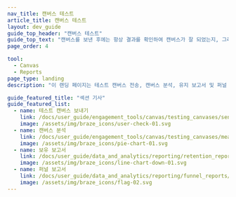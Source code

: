 ```yaml
---
nav_title: 캔버스 테스트
article_title: 캔버스 테스트
layout: dev_guide
guide_top_header: "캔버스 테스트"
guide_top_text: "캔버스를 보낸 후에는 항상 결과를 확인하여 캔버스가 잘 되었는지, 그리고 향후 메시징에 긍정적인 영향을 미칠 것인지 확인해야 합니다.<br><br> 여기에서 사용자의 메시징 효과를 측정하는 데 도움이 되는 캔버스 분석 및 기타 보고서에 대한 리소스를 찾을 수 있습니다."
page_order: 4

tool: 
  - Canvas
  - Reports
page_type: landing
description: "이 랜딩 페이지는 테스트 캔버스 전송, 캔버스 분석, 유지 보고서 및 퍼널 보고서에 관한 기사들을 포함하여 캔버스 테스트에 대한 자료의 홈입니다."

guide_featured_title: "섹션 기사"
guide_featured_list:
  - name: 테스트 캔버스 보내기
    link: /docs/user_guide/engagement_tools/canvas/testing_canvases/sending_test_canvases/
    image: /assets/img/braze_icons/user-check-01.svg
  - name: 캔버스 분석
    link: /docs/user_guide/engagement_tools/canvas/testing_canvases/measuring_and_testing_with_canvas_analytics/
    image: /assets/img/braze_icons/pie-chart-01.svg
  - name: 보유 보고서
    link: /docs/user_guide/data_and_analytics/reporting/retention_reports/
    image: /assets/img/braze_icons/line-chart-down-01.svg
  - name: 퍼널 보고서
    link: /docs/user_guide/data_and_analytics/reporting/funnel_reports/
    image: /assets/img/braze_icons/flag-02.svg
---
```

